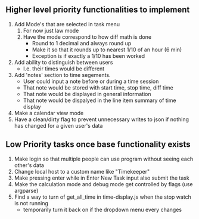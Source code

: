 ## Higher level priority functionalities to implement

1. Add Mode's that are selected in task menu
    1. For now just law mode
    2. Have the mode correspond to how diff math is done 
        * Round to 1 decimal and always round up
        * Make it so that it rounds up to nearest 1/10 of an hour (6 min)
        * Exception is if exactly a 1/10 has been worked
2. Add ability to distinguish between users 
    * I.e. their times would be different
3. Add 'notes' section to time segements. 
    * User could input a note before or during a time session
    * That note would be stored with start time, stop time, diff time
    * That note would be displayed in general information 
    * That note would be dispalyed in the line item summary of time display
4. Make a calendar view mode
5. Have a clean/dirty flag to prevent unnecessary writes to json if nothing has changed for a given user's data


## Low Priority tasks once base functionality exists
1. Make login so that multiple people can use program without seeing each other's data
2. Change local host to a custom name like "Timekeeper"
3. Make pressing enter while in Enter New Task input also submit the task
4. Make the calculation mode and debug mode get controlled by flags (use argparse)
5. Find a way to turn of get_all_time in time-display.js when the stop watch is not running 
    * temporarily turn it back on if the dropdown menu every changes
